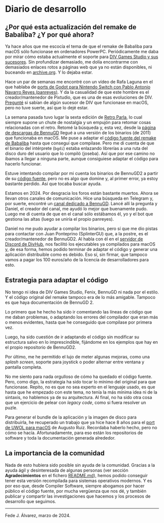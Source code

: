 # Diario de desarrollo

## ¿Por qué esta actualización del remake de Babaliba? ¿Y por qué ahora?

Ya hace años que me escocía el tema de que el remake de Babaliba para macOS sólo funcionase en ordenadores PowerPC. Periódicamente me daba por mirar cómo estaba actualmente el soporte para [DIV Games Studio y sus sucesores](https://es.wikipedia.org/wiki/DIV_Games_Studio#Sucesores). Sin profundizar demasiado, me dolía encontrarme con demasiados enlaces rotos a páginas web que ya no están disponibles, ni buceando en [archive.org](https://web.archive.org). Y lo dejaba estar.

Hace un par de semanas me encontré con un vídeo de Rafa Laguna en el que hablaba de [ports de Godot para Nintendo Switch con Pablo Antonio Navarro Reyes (panreyes)](https://www.youtube.com/watch?v=j9vfOKthCRs). Y da la casualidad de que este hombre es el creador/mantenedor de Pixtudio, que es una de esas evoluciones de DIV. [Pregunté](https://www.youtube.com/watch?v=j9vfOKthCRs&lc=UgyghXerZTYTlYwI3Fd4AaABAg) si sabían de algún sucesor de DIV que funcionase en macOS, pero no tuve suerte, así que lo dejé estar.

La semana pasada tuvo lugar la sexta edición de [Retro Parla](https://www.retroparla.com/), lo cual siempre supone un chute de nostalgia y un empujón para retomar cosas relacionadas con el retro. Retomé la búsqueda y, esta vez, desde la [página de descargas de BennuGD](https://www.bennugd.org/downloadss/) llegué a una versión de los binarios (de 2011) que funcionaba en macOS. Me puse a adaptar el [código fuente del remake de Babaliba](https://github.com/compilersoftware/babaliba) hasta que conseguí que compilase. Pero me di cuenta de que el binario del intérprete (`bgdi`) estaba enlazando librerías a una ruta del disco duro del usuario que lo compiló (joseba). Así que por ese camino no íbamos a llegar a ninguna parte, aunque consiguiese adaptar el código para hacerlo funcionar.

Estuve intentando compilar por mi cuenta los binarios de BennuGD2 a partir de su [código fuente](https://github.com/SplinterGU/BennuGD2), pero no es algo que domine y, al primer error, ya estoy bastante perdido. Así que tocaba buscar ayuda.

Estamos en 2024. Por desgracia los foros están bastante muertos. Ahora se llevan otros canales de comunicación. Hice una búsqueda en Telegram y, por suerte, encontré un [canal dedicado a BennuGD](https://t.me/Bennu_Game_Development). Lancé allí la pregunta y Daniel, el creador del canal, me ayudó lo mejor que buenamente pudo. Luego me di cuenta de que en el canal sólo estábamos él, yo y el bot que gestiona las altas (luego se uniría el propio panreyes). 

Daniel no me pudo ayudar a compilar los binarios, pero sí que me dio pistas para contactar con Juan Ponteprino (SplinterGU) que, a la postre, es el creador/mantenedor de BennuGD2. Al habla con él en el [servidor de Discord de DivHub](https://discord.gg/CAKr9QR), nos facilitó los ejecutables ya compilados para macOS y, de esa forma, hemos podido terminar de adaptar el código y generar una aplicación distribuible como es debido. Eso sí, sin firmar, que tampoco vamos a pagar los 100 euros/año de la licencia de desarrolladores para esto.

## Estrategia para adaptar el código

No tengo ni idea de DIV Games Studio, Fenix, BennuGD ni nada por el estilo. Y el código original del remake tampoco era de lo más amigable. Tampoco es que haya documentación de BennuGD 2. 

Lo primero que he hecho ha sido ir comentando las líneas de código que me daban problemas, o adaptando los errores del compilador que eran más o menos evidentes, hasta que he conseguido que compilase por primera vez.

Luego, ha sido cuestión de ir adaptando el código sin modificar su estructura salvo en lo imprescindible, fijándome en los ejemplos que hay en el propio repositorio de BennuGD2.

Por último, me he permitido el lujo de meter algunas mejoras, como una *splash screen*, soporte para joystick o poder alternar entre ventana y pantalla completa.

No me siento para nada orgulloso de cómo ha quedado el código fuente. Pero, como digo, la estrategia ha sido tocar lo mínimo del original para que funcionase. Repito, no es que no sea experto en el lenguaje usado, es que hasta que he empezado con este tema, no tenía la más mínima idea ni de la sintaxis, no hablemos ya de su arquitectura. Al final, no ha sido otra cosa que un ejercicio de pelear con *legacy code*, como si fuera resolver un puzle.

Para generar el bundle de la aplicación y la imagen de disco para distribuirla, he recuperado un trabajo que ya hice hace 8 años para el [port de UWOL para macOS](https://github.com/AugustoRuiz/UWOL/pull/1) de Augusto Ruiz. Recordaba haberlo hecho, pero no cómo se hacía. Afortunadamente, para eso están los repositorios de software y toda la documentación generada alrededor.

## La importancia de la comunidad

Nada de esto hubiera sido posible sin ayuda de la comunidad. Gracias a la ayuda ágil y desinteresada de algunas personas (ver sección **Agradecimientos** en el fichero [README.md](./README.md)), hemos podido conseguir tener esta versión recompilada para sistemas operativos modernos. Y es por eso que, desde Compiler Software, siempre abogamos por hacer público el código fuente, por mucha vergüenza que nos dé, y también publicar y compartir las investigaciones que hacemos y los procesos de desarrollo que seguimos.

---

Fede J. Álvarez, marzo de 2024.